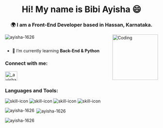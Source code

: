 <h1 align="center">Hi! My name is Bibi Ayisha 😄</h1>
<h3 align="center">🌍 I am a Front-End Developer based in Hassan, Karnataka.</h3>
<img align="right" alt="Coding" width="150" src="https://encrypted-tbn0.gstatic.com/images?q=tbn:ANd9GcTlDHY3J9znV7pRl3Sm2rLiR5aUnsCuakcObw&s">

<p align="left"> <img src="https://komarev.com/ghpvc/?username=ayisha-1626&label=Profile%20views&color=0e75b6&style=flat" alt="ayisha-1626" /> </p>

<p align="left"> <a href="https://twitter.com/" target="blank"><img src="https://img.shields.io/twitter/follow/?logo=twitter&style=for-the-badge" alt="" /></a> </p>

- 🌱 I’m currently learning **Back-End & Python**

<h3 align="left">Connect with me:</h3>
<p align="left">
<a href="https://instagram.com/_ayisha_dev" target="blank"><img align="center" src="https://raw.githubusercontent.com/rahuldkjain/github-profile-readme-generator/master/src/images/icons/Social/instagram.svg" alt="_ayisha_dev" height="30" width="40" /></a>
</p>

<h3 align="left">Languages and Tools:</h3>
<p align="left"> 
<img src="https://skillicons.dev/icons?i=html,css" alt="skill-icon">
  <img src="https://skillicons.dev/icons?i=js,react" alt="skill-icon">
  <img src="https://skillicons.dev/icons?i=tailwind,bootstrap" alt="skill-icon">
  <img src="https://skillicons.dev/icons?i=figma,photoshop" alt="skill-icon">
  
 
</p>
 

<p><img align="left" src="https://github-readme-stats.vercel.app/api/top-langs?username=ayisha-1626&show_icons=true&locale=en&layout=compact" alt="ayisha-1626" /></p>

<p>&nbsp;<img align="center" src="https://github-readme-stats.vercel.app/api?username=ayisha-1626&show_icons=true&locale=en" alt="ayisha-1626" /></p>

<p><img align="center" src="https://github-readme-streak-stats.herokuapp.com/?user=ayisha-1626&" alt="ayisha-1626" /></p>
